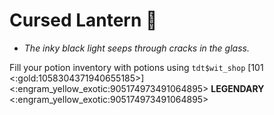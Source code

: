 # **Cursed Lantern** 🧪 
- *The inky black light seeps through cracks in the glass.*

Fill your potion inventory with potions using `tdt$wit_shop` [101 <:gold:1058304371940655185>]
<:engram_yellow_exotic:905174973491064895> __LEGENDARY__ <:engram_yellow_exotic:905174973491064895>
